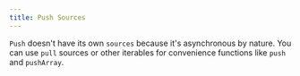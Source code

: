 ```yaml
---
title: Push Sources
---
```


`Push` doesn't have its own `sources` because it's asynchronous by nature. You can use `pull` sources or other iterables for convenience functions like `push` and `pushArray`.

